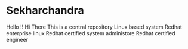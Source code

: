 # Sekharchandra
Hello !! Hi There
This is a central repository
Linux based system
Redhat enterprise linux
Redhat certified system administore 
Redhat certified engineer
